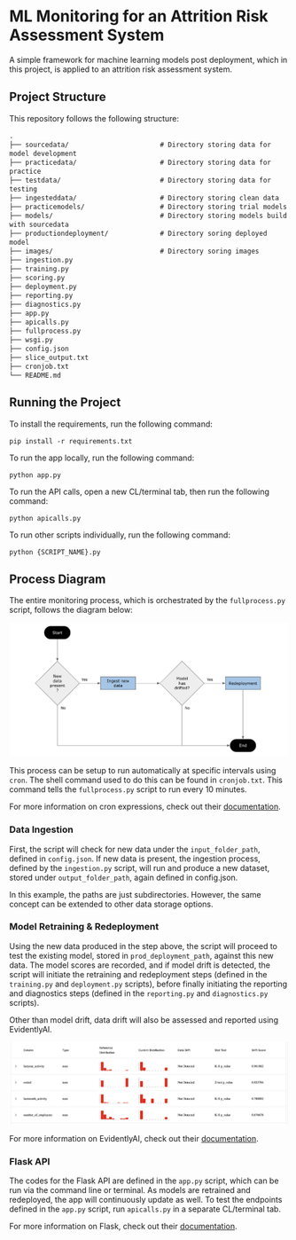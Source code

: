# ML Monitoring for an Attrition Risk Assessment System
A simple framework for machine learning models post deployment, which in this project, is applied to an attrition risk assessment system.


## Project Structure
This repository follows the following structure:

    .
    ├── sourcedata/                       # Directory storing data for model development
    ├── practicedata/                     # Directory storing data for practice
    ├── testdata/                         # Directory storing data for testing
    ├── ingesteddata/                     # Directory storing clean data
    ├── practicemodels/                   # Directory storing trial models
    ├── models/                           # Directory storing models build with sourcedata
    ├── productiondeployment/             # Directory soring deployed model
    ├── images/                           # Directory soring images  
    ├── ingestion.py   
    ├── training.py                     
    ├── scoring.py         
    ├── deployment.py
    ├── reporting.py    
    ├── diagnostics.py   
    ├── app.py    
    ├── apicalls.py  
    ├── fullprocess.py
    ├── wsgi.py                             
    ├── config.json
    ├── slice_output.txt
    ├── cronjob.txt
    └── README.md


## Running the Project
To install the requirements, run the following command:

    pip install -r requirements.txt

To run the app locally, run the following command:

    python app.py

To run the API calls, open a new CL/terminal tab, then run the following command:

    python apicalls.py

To run other scripts individually, run the following command:

    python {SCRIPT_NAME}.py


## Process Diagram
The entire monitoring process, which is orchestrated by the `fullprocess.py` script, follows the diagram below:

![process_flow](https://github.com/Gianatmaja/ML-Monitoring-for-Attrition-Risk-Assessment-System/blob/main/images/process_flow.png)

This process can be setup to run automatically at specific intervals using `cron`. The shell command used to do this can be found in `cronjob.txt`. This command tells the `fullprocess.py` script to run every 10 minutes.

For more information on cron expressions, check out their [documentation](https://docs.oracle.com/cd/E12058_01/doc/doc.1014/e12030/cron_expressions.htm).


### Data Ingestion
First, the script will check for new data under the `input_folder_path`, defined in `config.json`. If new data is present, the ingestion process, defined by the `ingestion.py` script, will run and produce a new dataset, stored under `output_folder_path`, again defined in config.json.

In this example, the paths are just subdirectories. However, the same concept can be extended to other data storage options.


### Model Retraining & Redeployment
Using the new data produced in the step above, the script will proceed to test the existing model, stored in `prod_deployment_path`, against this new data. The model scores are recorded, and if model drift is detected, the script will initiate the retraining and redeployment steps (defined in the `training.py` and `deployment.py` scripts), before finally initiating the reporting and diagnostics steps (defined in the `reporting.py` and `diagnostics.py` scripts).

Other than model drift, data drift will also be assessed and reported using EvidentlyAI.

![data_drift_dashboard](https://github.com/Gianatmaja/ML-Monitoring-for-Attrition-Risk-Assessment-System/blob/main/images/drift_report.png)

For more information on EvidentlyAI, check out their [documentation](https://docs.evidentlyai.com/).


### Flask API
The codes for the Flask API are defined in the `app.py` script, which can be run via the command line or terminal. As models are retrained and redeployed, the app will continuously update as well. To test the endpoints defined in the `app.py` script, run `apicalls.py` in a separate CL/terminal tab.

For more information on Flask, check out their [documentation](https://flask.palletsprojects.com/en/2.3.x/).